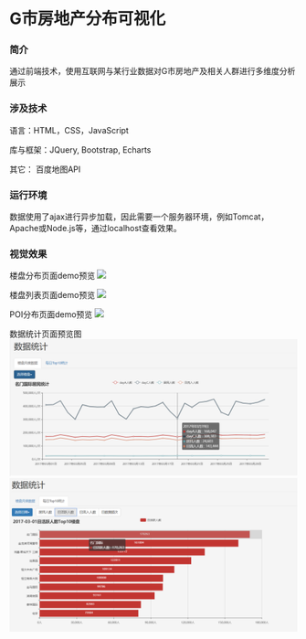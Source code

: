 # G市房地产分布可视化

### 简介
 通过前端技术，使用互联网与某行业数据对G市房地产及相关人群进行多维度分析展示

### 涉及技术

语言：HTML，CSS，JavaScript

库与框架：JQuery, Bootstrap, Echarts

其它： 百度地图API

### 运行环境

数据使用了ajax进行异步加载，因此需要一个服务器环境，例如Tomcat，Apache或Node.js等，通过localhost查看效果。 

### 视觉效果
楼盘分布页面demo预览
![](https://github.com/SunnySunMoon/premisesVisual/blob/master/pic/premiseDistribution.png)

楼盘列表页面demo预览
![](https://github.com/SunnySunMoon/premisesVisual/blob/master/pic/premiseList.png)

POI分布页面demo预览
![](https://github.com/SunnySunMoon/premisesVisual/blob/master/pic/poiDistribution.png)

数据统计页面预览图
![](pic/statistics1.png)
![](pic/statistics2.png)